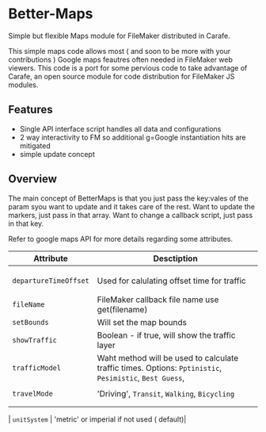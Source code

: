 # Better-Maps
Simple but flexible Maps module for FileMaker distributed in Carafe. 

This simple maps code allows most ( and soon to be more with your contributions ) Google maps feautres often needed in FileMaker web viewers. This code is a port for some pervious code to take advantage of Carafe, an open source module for code distribution for FileMaker JS modules.

## Features
- Single API interface script handles all data and configurations
- 2 way interactivity to FM so additional g=Google instantiation hits are mitigated
- simple update concept

## Overview
The main concept of BetterMaps is that you just pass the key:vales of the param syou want to update and it takes care of the rest. Want to update the markers, just pass in that array. Want to change a callback script, just pass in that key.

Refer to google maps API for more details regarding some attributes.

 Attribute  | Desctiption |
| ------------- | ------------- |
|   |   |
|   |   |
|   |   |
| `departureTimeOffset`  |  Used for calulating offset time for traffic |
|   |   |
|   |   |
| `fileName`  | FileMaker callback file name use get(filename)  |
| `setBounds`  | Will set the map bounds   |
| `showTraffic`  | Boolean - if true, will show the traffic layer  |
| `trafficModel` | Waht method will be used to calculate traffic times. Options:  `Pptinistic`, `Pesimistic`, `Best Guess`,  |
|   |   |
| `travelMode`  | 'Driving', `Transit`, `Walking`, `Bicycling`  |
|   |   |
|   |   |

| `unitSystem`  | 'metric' or imperial if not used ( default)|
